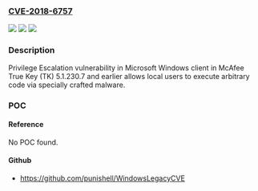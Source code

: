 ### [CVE-2018-6757](https://cve.mitre.org/cgi-bin/cvename.cgi?name=CVE-2018-6757)
![](https://img.shields.io/static/v1?label=Product&message=True%20Key&color=blue)
![](https://img.shields.io/static/v1?label=Version&message=5.1.230.75.1.230.7%20&color=brighgreen)
![](https://img.shields.io/static/v1?label=Vulnerability&message=Privilege%20Escalation%20vulnerability&color=brighgreen)

### Description

Privilege Escalation vulnerability in Microsoft Windows client in McAfee True Key (TK) 5.1.230.7 and earlier allows local users to execute arbitrary code via specially crafted malware.

### POC

#### Reference
No POC found.

#### Github
- https://github.com/punishell/WindowsLegacyCVE

